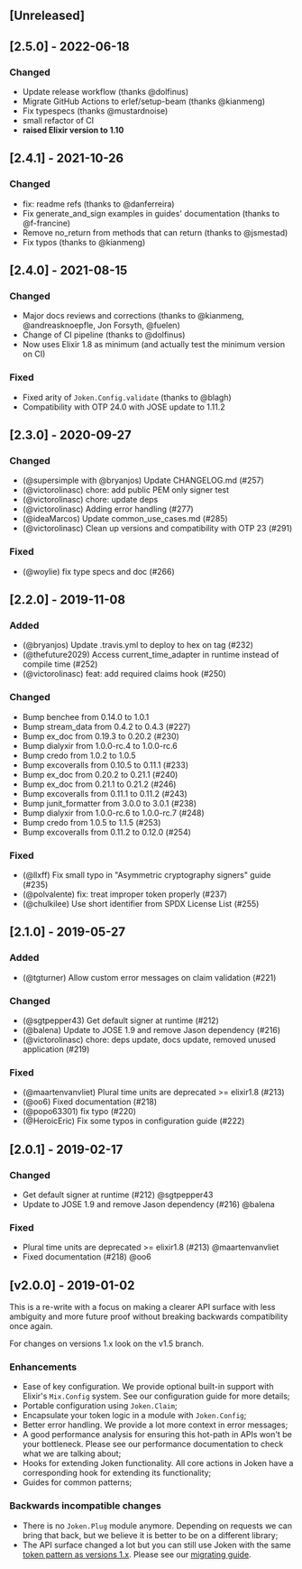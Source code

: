 ## [Unreleased]

## [2.5.0] - 2022-06-18

### Changed

- Update release workflow (thanks @dolfinus)
- Migrate GitHub Actions to erlef/setup-beam (thanks @kianmeng)
- Fix typespecs (thanks @mustardnoise)
- small refactor of CI
- **raised Elixir version to 1.10**

## [2.4.1] - 2021-10-26

### Changed

- fix: readme refs (thanks to @danferreira)
- Fix generate_and_sign examples in guides' documentation (thanks to @f-francine)
- Remove no_return from methods that can return (thanks to @jsmestad)
- Fix typos (thanks to @kianmeng)

## [2.4.0] - 2021-08-15

### Changed

- Major docs reviews and corrections (thanks to @kianmeng, @andreasknoepfle, Jon Forsyth, @fuelen)
- Change of CI pipeline (thanks to @dolfinus)
- Now uses Elixir 1.8 as minimum (and actually test the minimum version on CI)

### Fixed

- Fixed arity of `Joken.Config.validate` (thanks to @blagh)
- Compatibility with OTP 24.0 with JOSE update to 1.11.2

## [2.3.0] - 2020-09-27

### Changed

- (@supersimple with @bryanjos) Update CHANGELOG.md (#257)
- (@victorolinasc) chore: add public PEM only signer test
- (@victorolinasc) chore: update deps
- (@victorolinasc) Adding error handling (#277)
- (@ideaMarcos) Update common_use_cases.md (#285)
- (@victorolinasc) Clean up versions and compatibility with OTP 23 (#291)

### Fixed

- (@woylie) fix type specs and doc (#266)

## [2.2.0] - 2019-11-08

### Added

- (@bryanjos) Update .travis.yml to deploy to hex on tag (#232)
- (@thefuture2029) Access current_time_adapter in runtime instead of compile time (#252)
- (@victorolinasc) feat: add required claims hook (#250)

### Changed

- Bump benchee from 0.14.0 to 1.0.1
- Bump stream_data from 0.4.2 to 0.4.3 (#227)
- Bump ex_doc from 0.19.3 to 0.20.2 (#230)
- Bump dialyxir from 1.0.0-rc.4 to 1.0.0-rc.6
- Bump credo from 1.0.2 to 1.0.5
- Bump excoveralls from 0.10.5 to 0.11.1 (#233)
- Bump ex_doc from 0.20.2 to 0.21.1 (#240)
- Bump ex_doc from 0.21.1 to 0.21.2 (#246)
- Bump excoveralls from 0.11.1 to 0.11.2 (#243)
- Bump junit_formatter from 3.0.0 to 3.0.1 (#238)
- Bump dialyxir from 1.0.0-rc.6 to 1.0.0-rc.7 (#248)
- Bump credo from 1.0.5 to 1.1.5 (#253)
- Bump excoveralls from 0.11.2 to 0.12.0 (#254)

### Fixed

- (@llxff) Fix small typo in "Asymmetric cryptography signers" guide (#235)
- (@polvalente) fix: treat improper token properly (#237)
- (@chulkilee) Use short identifier from SPDX License List (#255)

## [2.1.0] - 2019-05-27

### Added

- (@tgturner) Allow custom error messages on claim validation (#221)

### Changed

- (@sgtpepper43) Get default signer at runtime (#212)
- (@balena) Update to JOSE 1.9 and remove Jason dependency (#216)
- (@victorolinasc) chore: deps update, docs update, removed unused application (#219)

### Fixed

- (@maartenvanvliet) Plural time units are deprecated >= elixir1.8 (#213)
- (@oo6) Fixed documentation (#218)
- (@popo63301) fix typo (#220)
- (@HeroicEric) Fix some typos in configuration guide (#222)

## [2.0.1] - 2019-02-17

### Changed

- Get default signer at runtime (#212) @sgtpepper43
- Update to JOSE 1.9 and remove Jason dependency (#216) @balena

### Fixed

- Plural time units are deprecated >= elixir1.8 (#213) @maartenvanvliet
- Fixed documentation (#218) @oo6

## [v2.0.0] - 2019-01-02

This is a re-write with a focus on making a clearer API surface with less ambiguity and more future proof without breaking backwards compatibility once again.

For changes on versions 1.x look on the v1.5 branch.

### Enhancements

- Ease of key configuration. We provide optional built-in support with Elixir's `Mix.Config` system. See our configuration guide for more details;
- Portable configuration using `Joken.Claim`;
- Encapsulate your token logic in a module with `Joken.Config`;
- Better error handling. We provide a lot more context in error messages;
- A good performance analysis for ensuring this hot-path in APIs won't be your bottleneck. Please see our performance documentation to check what we are talking about;
- Hooks for extending Joken functionality. All core actions in Joken have a corresponding hook for extending its functionality;
- Guides for common patterns;

### Backwards incompatible changes

- There is no `Joken.Plug` module anymore. Depending on requests we can bring that back, but we believe it is better to be on a different library;
- The API surface changed a lot but you can still use Joken with the same [token pattern as versions 1.x](http://trivelop.de/2018/05/14/flow-elixir-designing-apis/). Please see our [migrating guide](https://github.com/joken-elixir/joken/blob/main/guides/migration_from_1.md).
